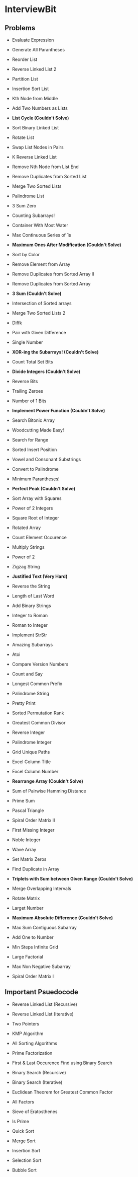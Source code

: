 # InterviewBit

## Problems

- Evaluate Expression

- Generate All Parantheses

- Reorder List

- Reverse Linked List 2

- Partition List

- Insertion Sort List

- Kth Node from Middle

- Add Two Numbers as Lists

- __List Cycle (Couldn't Solve)__

- Sort Binary Linked List

- Rotate List

- Swap List Nodes in Pairs

- K Reverse Linked List

- Remove Nth Node from List End

- Remove Duplicates from Sorted List

- Merge Two Sorted Lists

- Palindrome List

- 3 Sum Zero

- Counting Subarrays!

- Container With Most Water

- Max Continuous Series of 1s

- __Maximum Ones After Modification (Couldn't Solve)__

- Sort by Color

- Remove Element from Array

- Remove Duplicates from Sorted Array II

- Remove Duplicates from Sorted Array

- __3 Sum (Couldn't Solve)__

- Intersection of Sorted arrays

- Merge Two Sorted Lists 2

- Diffk

- Pair with Given Difference

- Single Number

- __XOR-ing the Subarrays! (Couldn't Solve)__

- Count Total Set Bits

- __Divide Integers (Couldn't Solve)__

- Reverse Bits

- Trailing Zeroes

- Number of 1 Bits

- __Implement Power Function (Couldn't Solve)__

- Search Bitonic Array

- Woodcutting Made Easy!

- Search for Range

- Sorted Insert Position

- Vowel and Consonant Substrings

- Convert to Palindrome

- Minimum Parantheses!

- __Perfect Peak (Couldn't Solve)__

- Sort Array with Squares

- Power of 2 Integers

- Square Root of Integer

- Rotated Array

- Count Element Occurence

- Multiply Strings

- Power of 2

- Zigzag String

- __Justified Text (Very Hard)__

- Reverse the String

- Length of Last Word

- Add Binary Strings

- Integer to Roman

- Roman to Integer

- Implement StrStr

- Amazing Subarrays

- Atoi

- Compare Version Numbers

- Count and Say

- Longest Common Prefix

- Palindrome String

- Pretty Print

- Sorted Permutation Rank

- Greatest Common Divisor

- Reverse Integer

- Palindrome Integer

- Grid Unique Paths

- Excel Column Title

- Excel Column Number

- __Rearrange Array (Couldn't Solve)__

- Sum of Pairwise Hamming Distance

- Prime Sum

- Pascal Triangle

- Spiral Order Matrix II

- First Missing Integer

- Noble Integer

- Wave Array

- Set Matrix Zeros

- Find Duplicate in Array

- __Triplets with Sum between Given Range (Couldn't Solve)__

- Merge Overlapping Intervals

- Rotate Matrix

- Larget Number

- __Maximum Absolute Difference (Couldn't Solve)__

- Max Sum Contiguous Subarray

- Add One to Number

- Min Steps Infinite Grid

- Large Factorial

- Max Non Negative Subarray

- Spiral Order Matrix I

## Important Psuedocode

- Reverse Linked List (Recursive)

- Reverse Linked List (Iterative)

- Two Pointers

- KMP Algorithm

- All Sorting Algorithms

- Prime Factorization

- First & Last Occurence Find using Binary Search

- Binary Search (Recursive)

- Binary Search (Iterative)

- Euclidean Theorem for Greatest Common Factor

- All Factors

- Sieve of Eratosthenes

- Is Prime

- Quick Sort

- Merge Sort

- Insertion Sort

- Selection Sort

- Bubble Sort